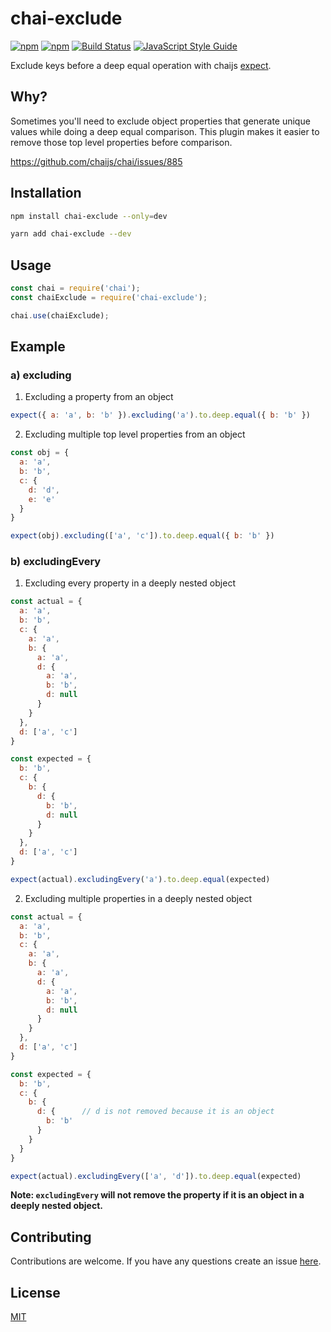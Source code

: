 # chai-exclude

[![npm](https://img.shields.io/npm/v/chai-exclude.svg)](https://www.npmjs.com/package/chai-exclude)
[![npm](https://img.shields.io/npm/dt/chai-exclude.svg)](https://www.npmjs.com/package/chai-exclude)
[![Build Status](https://travis-ci.org/mesaugat/chai-exclude.svg?branch=master)](https://travis-ci.org/mesaugat/chai-exclude)
[![JavaScript Style Guide](https://img.shields.io/badge/code_style-standard-brightgreen.svg)](https://standardjs.com)

Exclude keys before a deep equal operation with chaijs [expect](http://chaijs.com/api/bdd/).

## Why?

Sometimes you'll need to exclude object properties that generate unique values while doing a deep equal comparison. This plugin makes it easier to remove those top level properties before comparison.

https://github.com/chaijs/chai/issues/885

## Installation

```bash
npm install chai-exclude --only=dev
```

```bash
yarn add chai-exclude --dev
```

## Usage

```js
const chai = require('chai');
const chaiExclude = require('chai-exclude');

chai.use(chaiExclude);
```

## Example

### a) excluding

1. Excluding a property from an object

```js
expect({ a: 'a', b: 'b' }).excluding('a').to.deep.equal({ b: 'b' })
```

2. Excluding multiple top level properties from an object

```js
const obj = {
  a: 'a',
  b: 'b',
  c: {
    d: 'd',
    e: 'e'
  }
}

expect(obj).excluding(['a', 'c']).to.deep.equal({ b: 'b' })
```

### b) excludingEvery

1. Excluding every property in a deeply nested object

```js
const actual = {
  a: 'a',
  b: 'b',
  c: {
    a: 'a',
    b: {
      a: 'a',
      d: {
        a: 'a',
        b: 'b',
        d: null
      }
    }
  },
  d: ['a', 'c']
}

const expected = {
  b: 'b',
  c: {
    b: {
      d: {
        b: 'b',
        d: null
      }
    }
  },
  d: ['a', 'c']
}

expect(actual).excludingEvery('a').to.deep.equal(expected)
```

2. Excluding multiple properties in a deeply nested object

```js
const actual = {
  a: 'a',
  b: 'b',
  c: {
    a: 'a',
    b: {
      a: 'a',
      d: {
        a: 'a',
        b: 'b',
        d: null
      }
    }
  },
  d: ['a', 'c']
}

const expected = {
  b: 'b',
  c: {
    b: {
      d: {      // d is not removed because it is an object
        b: 'b'
      }
    }
  }
}

expect(actual).excludingEvery(['a', 'd']).to.deep.equal(expected)
```

__Note: `excludingEvery` will not remove the property if it is an object in a deeply nested object.__

## Contributing

Contributions are welcome. If you have any questions create an issue [here](https://github.com/mesaugat/chai-exclude/issues).

## License

[MIT](LICENSE)
